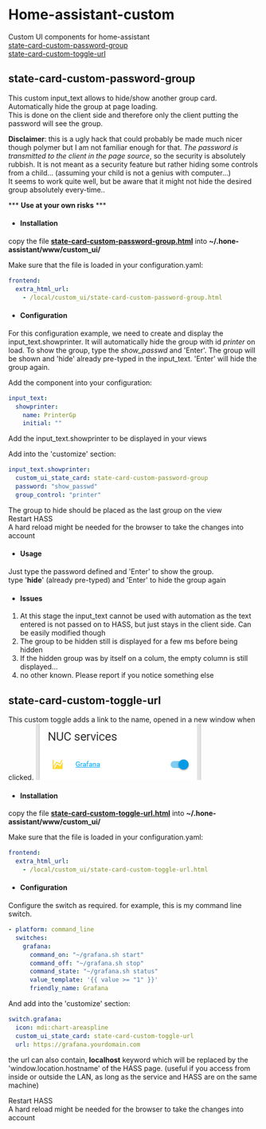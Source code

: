 # Home-assistant-custom
Custom UI components for home-assistant  
[state-card-custom-password-group](https://github.com/hcoohb/Home-assistant-custom#state-card-custom-password-group)  
[state-card-custom-toggle-url](https://github.com/hcoohb/Home-assistant-custom#state-card-custom-toggle-url)

## state-card-custom-password-group
This custom input_text allows to hide/show another group card. Automatically hide the group at page loading.  
This is done on the client side and therefore only the client putting the password will see the group.

**Disclaimer**: this is a ugly hack that could probably be made much nicer though polymer but I am not familiar enough for that. *The password is transmitted to the client in the page source*, so the security is  absolutely rubbish. It is not meant as a security feature but rather hiding some controls from a child... (assuming your child is not a genius with computer...)  
It seems to work quite well, but be aware that it might not hide the desired group absolutely every-time..

*** **__Use at your own risks__** ***

* #### Installation
copy the file [**state-card-custom-password-group.html**](www/custom_ui/state-card-custom-password-group.html) into **~/.hone-assistant/www/custom_ui/**

Make sure that the file is loaded in your configuration.yaml:
```yaml
frontend:
  extra_html_url:
    - /local/custom_ui/state-card-custom-password-group.html
```

* #### Configuration
For this configuration example, we need to create and display the input_text.showprinter.
It will automatically hide the group with id *printer* on load. To show the group, type the *show_passwd* and 'Enter'. The group will be shown and 'hide' already pre-typed in the input_text. 'Enter' will hide the group again.

Add the component into your configuration:
```yaml
input_text:
  showprinter:
    name: PrinterGp
    initial: ""
```
Add the input_text.showprinter to be displayed in your views

Add into the 'customize' section:
```yaml
input_text.showprinter:
  custom_ui_state_card: state-card-custom-password-group
  password: "show_passwd"
  group_control: "printer"
```
The group to hide should be placed as the last group on the view  
Restart HASS  
A hard reload might be needed for the browser to take the changes into account

* #### Usage
Just type the password defined and 'Enter' to show the group.  
type '**hide**' (already pre-typed) and 'Enter' to hide the group again

* #### Issues
1. At this stage the input_text cannot be used with automation as the text entered is not passed on to HASS, but just stays in the client side. Can be easily modified though
2. The group to be hidden still is displayed for a few ms before being hidden
3. If the hidden group was by itself on a colum, the empty column is still displayed...
4. no other known. Please report if you notice something else

## state-card-custom-toggle-url
This custom toggle adds a link to the name, opened in a new window when clicked.
![alt text](https://github.com/hcoohb/Home-assistant-custom/raw/master/screenshots/ha-toggle-url.png "state-card-custom-toggle-url")

* #### Installation
copy the file [**state-card-custom-toggle-url.html**](www/custom_ui/state-card-custom-toggle-url.html) into **~/.hone-assistant/www/custom_ui/**

Make sure that the file is loaded in your configuration.yaml:
```yaml
frontend:
  extra_html_url:
    - /local/custom_ui/state-card-custom-toggle-url.html
```

* #### Configuration
Configure the switch as required. for example, this is my command line switch.  

```yaml
- platform: command_line
  switches:
    grafana:
      command_on: "~/grafana.sh start"
      command_off: "~/grafana.sh stop"
      command_state: "~/grafana.sh status"
      value_template: '{{ value >= "1" }}'
      friendly_name: Grafana
```

And add into the 'customize' section:
```yaml
switch.grafana:
  icon: mdi:chart-areaspline
  custom_ui_state_card: state-card-custom-toggle-url
  url: https://grafana.yourdomain.com
```
the url can also contain, **localhost** keyword which will be replaced by the 'window.location.hostname' of the HASS page. (useful if you access from inside or outside the LAN, as long as the service and HASS are on the same machine)

Restart HASS  
A hard reload might be needed for the browser to take the changes into account
